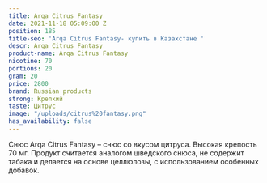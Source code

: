 ```yaml
---
title: Arqa Citrus Fantasy
date: 2021-11-18 05:09:00 Z
position: 185
title-seo: 'Arqa Citrus Fantasy- купить в Казахстане '
descr: Arqa Citrus Fantasy
product-name: Arqa Citrus Fantasy
nicotine: 70
portions: 20
gram: 20
price: 2800
brand: Russian products
strong: Крепкий
taste: Цитрус
image: "/uploads/citrus%20fantasy.png"
has_availability: false
---
```


Снюс Arqa Citrus Fantasy – снюс со вкусом цитруса. Высокая крепость 70 мг. Продукт считается аналогом шведского снюса, не содержит табака и делается на основе целлюлозы, с использованием особенных добавок. 